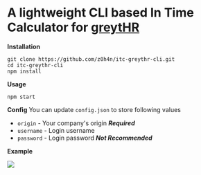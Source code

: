 # A lightweight CLI based In Time Calculator for [greytHR](https://www.greythr.com)

**Installation**
```
git clone https://github.com/z0h4n/itc-greythr-cli.git
cd itc-greythr-cli
npm install
```

**Usage**
```
npm start
```

**Config**
You can update `config.json` to store following values
- `origin` - Your company's origin _**Required**_
- `username` - Login username
- `password` - Login password _**Not Recommended**_

**Example**

<image src="./example.gif">
